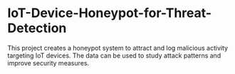 # IoT-Device-Honeypot-for-Threat-Detection
This project creates a honeypot system to attract and log malicious activity targeting IoT devices. The data can be used to study attack patterns and improve security measures.
